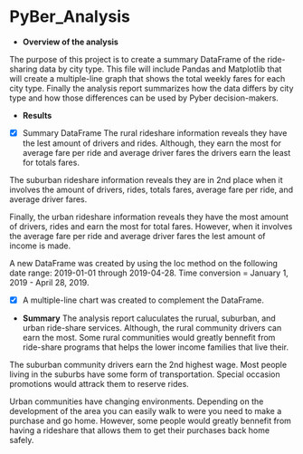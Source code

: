 # PyBer_Analysis

- **Overview of the analysis**
 
The purpose of this project is to create a summary DataFrame of the ride-sharing data by city type. This file will include Pandas and Matplotlib that will create a multiple-line graph that shows the total weekly fares for each city type. Finally the analysis report summarizes how the data differs by city type and how those differences can be used by Pyber decision-makers.

- **Results**
-[x] Summary DataFrame
The rural rideshare information reveals they have the lest amount of drivers and rides.
Although, they earn the most for average fare per ride and	average driver fares the drivers earn the least for totals fares.

The suburban rideshare information reveals they are in 2nd place when it involves the amount of drivers, rides, totals fares, average fare per ride, and average driver fares.

Finally, the urban rideshare information reveals they have the most amount of drivers, rides and earn the most for total fares. However, when it involves the average fare per ride and average driver fares the lest amount of income  is made.

A new DataFrame was created by using the loc method on the following date range: 2019-01-01 through 2019-04-28. Time conversion = January 1, 2019 - April 28, 2019.

-[x] A multiple-line chart was created to complement the DataFrame.


- **Summary**
The analysis report caluculates the rurual, suburban, and urban ride-share services.
Although, the rural community drivers can earn the most. Some rural communities would greatly bennefit from ride-share programs that helps the lower income families that live their. 

The suburban community drivers earn the 2nd highest wage.
Most people living in the suburbs have some form of transportation. Special occasion promotions would attrack them to reserve rides.

Urban communities have changing environments. Depending on the development of the area you can easily walk to were you need to make a purchase and go home. However, some people would greatly bennefit from having a rideshare that allows them to get their purchases back home safely.